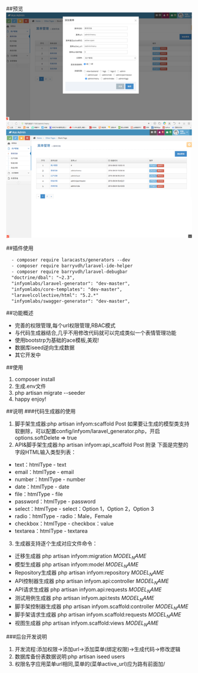 ##预览
![ss](public/1.png)
![ss](public/2.png)

##插件使用
```
  - composer require laracasts/generators --dev
  - composer require barryvdh/laravel-ide-helper
  - composer require barryvdh/laravel-debugbar
  "doctrine/dbal": "~2.3",
  "infyomlabs/laravel-generator": "dev-master",
  "infyomlabs/core-templates": "dev-master",
  "laravelcollective/html": "5.2.*"
  "infyomlabs/swagger-generator": "dev-master",
  ```
##功能概述
- 完善的权限管理,每个url权限管理,RBAC模式
- 与代码生成器结合,几乎不用修改代码就可以完成类似一个表情管理功能
- 使用bootstrp为基础的ace模板,美观!
- 数据库iseed逆向生成数据
- 其它开发中

##使用
1. composer install
2. 生成.env文件
3. php artisan migrate --seeder
4. happy enjoy!

##说明
###代码生成器的使用
1. 脚手架生成器:php artisan infyom:scaffold Post
如果要让生成的模型类支持软删除，可以配置config/infyom/laravel_generator.php，开启options.softDelete => true
2. API&脚手架生成器:hp artisan infyom:api_scaffold Post
附录
下面是完整的字段HTML输入类型列表：
- text：htmlType - text
- email：htmlType - email
- number：htmlType - number
- date：htmlType - date
- file：htmlType - file
- password：htmlType - password
- select：htmlType - select：Option 1，Option 2，Option 3
- radio：htmlType - radio：Male，Female
- checkbox：htmlType - checkbox：value
- textarea：htmlType - textarea
3. 生成器支持逐个生成对应文件命令：
- 迁移生成器
php artisan infyom:migration $MODEL_NAME$
- 模型生成器
php artisan infyom:model $MODEL_NAME$
- Repository生成器
php artisan infyom:repository $MODEL_NAME$
- API控制器生成器
php artisan infyom.api:controller $MODEL_NAME$
- API请求生成器
php artisan infyom.api:requests $MODEL_NAME$
- 测试用例生成器
php artisan infyom.api:tests $MODEL_NAME$
- 脚手架控制器生成器
php artisan infyom.scaffold:controller $MODEL_NAME$
- 脚手架请求生成器
php artisan infyom.scaffold:requests $MODEL_NAME$
- 视图生成器
php artisan infyom.scaffold:views $MODEL_NAME$

###后台开发说明
1. 开发流程:添加权限->添加url->添加菜单(绑定权限)->生成代码->修改逻辑
2. 数据库备份表数据说明:php artisan iseed users
3. 权限名字应用菜单url相同,菜单的(菜单active_url)应为路有前面加/